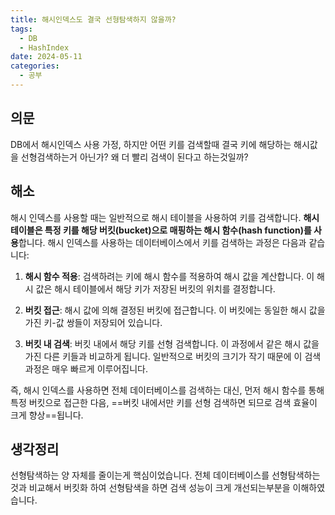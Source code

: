 ```yaml
---
title: 해시인덱스도 결국 선형탐색하지 않을까?
tags:
  - DB
  - HashIndex
date: 2024-05-11
categories:
  - 공부
---
```


## 의문

DB에서 해시인덱스 사용 가정, 하지만 어떤 키를 검색할때 결국 키에 해당하는 해시값을 선형검색하는거 아닌가? 왜 더 빨리 검색이 된다고 하는것일까?

## 해소

해시 인덱스를 사용할 때는 일반적으로 해시 테이블을 사용하여 키를 검색합니다. **해시 테이블은 특정 키를 해당 버킷(bucket)으로 매핑하는 해시 함수(hash function)를 사용**합니다. 해시 인덱스를
사용하는 데이터베이스에서 키를 검색하는 과정은 다음과 같습니다:

1. **해시 함수 적용**: 검색하려는 키에 해시 함수를 적용하여 해시 값을 계산합니다. 이 해시 값은 해시 테이블에서 해당 키가 저장된 버킷의 위치를 결정합니다.

2. **버킷 접근**: 해시 값에 의해 결정된 버킷에 접근합니다. 이 버킷에는 동일한 해시 값을 가진 키-값 쌍들이 저장되어 있습니다.

3. **버킷 내 검색**: 버킷 내에서 해당 키를 선형 검색합니다. 이 과정에서 같은 해시 값을 가진 다른 키들과 비교하게 됩니다. 일반적으로 버킷의 크기가 작기 때문에 이 검색 과정은 매우 빠르게 이루어집니다.

즉, 해시 인덱스를 사용하면 전체 데이터베이스를 검색하는 대신, 먼저 해시 함수를 통해 특정 버킷으로 접근한 다음, ==버킷 내에서만 키를 선형 검색하면 되므로 검색 효율이 크게 향상==됩니다.

## 생각정리

선형탐색하는 양 자체를 줄이는게 핵심이었습니다. 전체 데이터베이스를 선형탐색하는 것과 비교해서 버킷화 하여 선형탐색을 하면 검색 성능이 크게 개선되는부분을 이해하였습니다.
